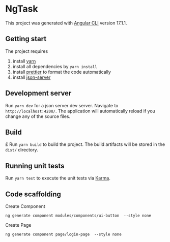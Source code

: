 # NgTask

This project was generated with [Angular CLI](https://github.com/angular/angular-cli) version 17.1.1.

## Getting start

The project requires

1. install [yarn](https://classic.yarnpkg.com/lang/en/docs/install/#mac-stable)
2. install all dependencies by `yarn install`
3. install [prettier](https://prettier.io/docs/en/install.html) to format the code automatically
4. install [json-server](https://yarnpkg.com/package?name=json-server)

## Development server

Run `yarn dev` for a json server dev server. Navigate to `http://localhost:4200/`. The application will automatically reload if you change any of the source files.

## Build

£
Run `yarn build` to build the project. The build artifacts will be stored in the `dist/` directory.

## Running unit tests

Run `yarn test` to execute the unit tests via [Karma](https://karma-runner.github.io).

## Code scaffolding

Create Component

```Shell
ng generate component modules/components/ui-button  --style none
```

Create Page

```Shell
ng generate component page/login-page  --style none
```

